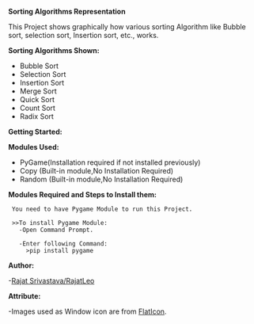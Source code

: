 **Sorting Algorithms Representation**

This Project shows graphically how various sorting Algorithm like Bubble sort, selection sort, Insertion sort, etc., works.

**Sorting Algorithms Shown:**

- Bubble Sort
- Selection Sort
- Insertion Sort
- Merge Sort
- Quick Sort
- Count Sort
- Radix Sort

**Getting Started:**

**Modules Used:**

- PyGame(Installation required if not installed previously)
- Copy (Built-in module,No Installation Required)
- Random (Built-in module,No Installation Required)


**Modules Required and Steps to Install them:**

     You need to have Pygame Module to run this Project.

     >>To install Pygame Module:
       -Open Command Prompt.

       -Enter following Command:
         >pip install pygame


**Author:**

-[Rajat Srivastava/RajatLeo](https://github.com/RajatLeo)

**Attribute:**

-Images used as Window icon are from [FlatIcon](https://flaticon.com).
